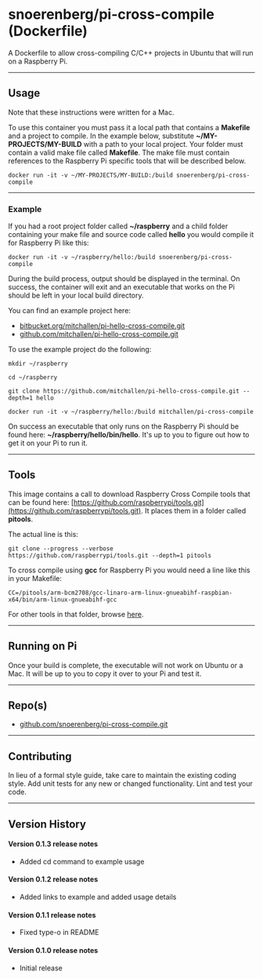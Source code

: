 # snoerenberg/pi-cross-compile (Dockerfile)

A Dockerfile to allow cross-compiling C/C++ projects in Ubuntu that will run on a Raspberry Pi.

* * *

## Usage

Note that these instructions were written for a Mac.

To use this container you must pass it a local path that contains a __Makefile__ and a project to compile. In the example below, substitute __~/MY-PROJECTS/MY-BUILD__ with a path to your local project. Your folder must contain a valid make file called __Makefile__. The make file must contain references to the Raspberry Pi specific tools that will be described below.

    docker run -it -v ~/MY-PROJECTS/MY-BUILD:/build snoerenberg/pi-cross-compile
    
* * *
    
### Example

If you had a root project folder called __~/raspberry__ and a child folder containing your make file and source code called __hello__ you would compile it for Raspberry Pi like this:

    docker run -it -v ~/raspberry/hello:/build snoerenberg/pi-cross-compile
    
During the build process, output should be displayed in the terminal. On success, the container will exit and an executable that works on the Pi should be left in your local build directory.

You can find an example project here:

* [bitbucket.org/mitchallen/pi-hello-cross-compile.git](https://bitbucket.org/mitchallen/pi-hello-cross-compile.git)
* [github.com/mitchallen/pi-hello-cross-compile.git](https://github.com/mitchallen/pi-hello-cross-compile.git)

To use the example project do the following:

    mkdir ~/raspberry

    cd ~/raspberry

    git clone https://github.com/mitchallen/pi-hello-cross-compile.git --depth=1 hello

    docker run -it -v ~/raspberry/hello:/build mitchallen/pi-cross-compile
  
On success an executable that only runs on the Raspberry Pi should be found here: __~/raspberry/hello/bin/hello__. It's up to you to figure out how to get it on your Pi to run it.
 
* * *
 
## Tools

This image contains a call to download Raspberry Cross Compile tools that can be found here: [https://github.com/raspberrypi/tools.git](https://github.com/raspberrypi/tools.git). It places them in a folder called __pitools__.

The actual line is this:

    git clone --progress --verbose https://github.com/raspberrypi/tools.git --depth=1 pitools

To cross compile using __gcc__ for Raspberry Pi you would need a line like this in your Makefile:

    CC=/pitools/arm-bcm2708/gcc-linaro-arm-linux-gnueabihf-raspbian-x64/bin/arm-linux-gnueabihf-gcc

For other tools in that folder, browse [here](https://github.com/raspberrypi/tools/tree/master/arm-bcm2708/gcc-linaro-arm-linux-gnueabihf-raspbian-x64/bin).

* * *

## Running on Pi

Once your build is complete, the executable will not work on Ubuntu or a Mac. It will be up to you to copy it over to your Pi and test it.

* * *
 
## Repo(s)

* [github.com/snoerenberg/pi-cross-compile.git](https://github.com/snoerenberg/pi-cross-compile.git)

* * *

## Contributing

In lieu of a formal style guide, take care to maintain the existing coding style.
Add unit tests for any new or changed functionality. Lint and test your code.

* * *

## Version History

#### Version 0.1.3 release notes

* Added cd command to example usage

#### Version 0.1.2 release notes

* Added links to example and added usage details

#### Version 0.1.1 release notes

* Fixed type-o in README

#### Version 0.1.0 release notes

* Initial release

